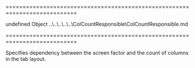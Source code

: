 <!--**
/*-------------------------------------------
    Auto-generated file. Do not modify.
-------------------------------------------

**-->
===========================================================================
<!--default-->undefined<!--/default-->
<!--type-->Object<!--/type-->
<!--inherits-->..\..\..\..\..\ColCountResponsible\ColCountResponsible.md<!--/inherits-->
===========================================================================

<!--shortDescription-->
Specifies dependency between the screen factor and the count of columns in the tab layout.
<!--/shortDescription-->

<!--fullDescription-->

<!--/fullDescription-->